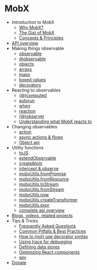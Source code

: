 # MobX

- Introduction to MobX
  - [Why MobX?](README.md)
  - [The Gist of MobX](intro/overview.md)
  - [Concepts & Principles](intro/concepts.md)
- [API overview](refguide/api.md)
- Making things observable
  - [observable](refguide/observable.md)
  - [@observable](refguide/observable-decorator.md)
  - [objects](refguide/object.md)
  - [arrays](refguide/array.md)
  - [maps](refguide/map.md)
  - [boxed values](refguide/boxed.md)
  - [decorators](refguide/modifiers.md)
- Reacting to observables
  - [(@)computed](refguide/computed-decorator.md)
  - [autorun](refguide/autorun.md)
  - [when](refguide/when.md)
  - [reaction](refguide/reaction.md)
  - [(@)observer](refguide/observer-component.md)
  - [Understanding what MobX reacts to](best/react.md)
- Changing observables
  - [action](refguide/action.md)
  - [async actions & flows](best/actions.md)
  - [Object api](refguide/object-api.md)
- Utility functions
  - [toJS](refguide/tojson.md)
  - [extendObservable](refguide/extend-observable.md)
  - [createAtom](refguide/extending.md)
  - [intercept & observe](refguide/observe.md)
  - [mobxUtils.fromPromise](https://github.com/mobxjs/mobx-utils#frompromise)
  - [mobxUtils.fromResource](https://github.com/mobxjs/mobx-utils#fromresource)
  - [mobxUtils.toStream](https://github.com/mobxjs/mobx-utils#tostream)
  - [mobxUtils.fromStream](https://github.com/mobxjs/mobx-utils#fromstream)
  - [mobxUtils.now](https://github.com/mobxjs/mobx-utils#now)
  - [mobxUtils.createTransformer](refguide/create-transformer.md)
  - [mobxUtils.expr](refguide/expr.md)
  - [complete api overview](refguide/api.md)
- [Blogs, videos, related projects](https://github.com/mobxjs/awesome-mobx#examples)
- Tips & Tricks
  - [Frequently Asked Questions](faq/faq.md)
  - [Common Pitfalls & Best Practices](best/pitfalls.md)
  - [How to (not) use decorator syntax](best/decorators.md)
  - [Using trace for debugging](best/trace.md)
  - [Defining data stores](best/store.md)
  - [Optimizing React components](best/react-performance.md)
  - [spy](refguide/spy.md)
- [Donate](donating.md)
